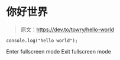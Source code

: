 # 你好世界

> 原文：<https://dev.to/towry/hello-world>

```
console.log("hello world"); 
```

Enter fullscreen mode Exit fullscreen mode